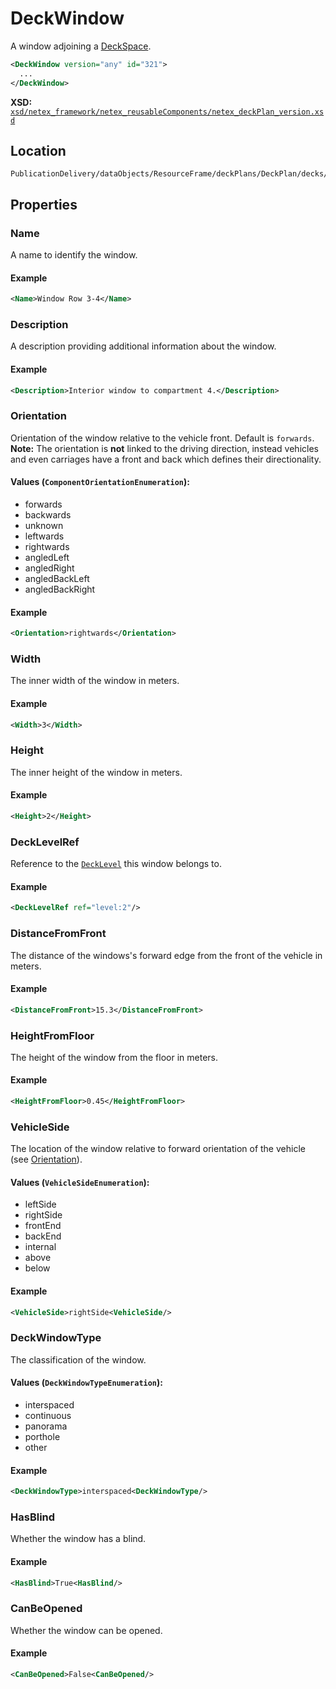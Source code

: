 # DeckWindow

A window adjoining a [DeckSpace](DECK_SPACE/DECK_SPACE.md).

```xml
<DeckWindow version="any" id="321">
  ...
</DeckWindow>
```

**XSD:** [`xsd/netex_framework/netex_reusableComponents/netex_deckPlan_version.xsd`](https://github.com/NeTEx-CEN/NeTEx/blob/next/xsd/netex_framework/netex_reusableComponents/netex_deckPlan_version.xsd#L1157)

## Location

```
PublicationDelivery/dataObjects/ResourceFrame/deckPlans/DeckPlan/decks/Deck/deckSpaces/DeckSpace/deckWindows
```

## Properties

### Name

A name to identify the window.

#### Example
```xml
<Name>Window Row 3-4</Name>
```

### Description

A description providing additional information about the window.

#### Example
```xml
<Description>Interior window to compartment 4.</Description>
```

### Orientation

Orientation of the window relative to the vehicle front. Default is `forwards`.
**Note:** The orientation is **not** linked to the driving direction, instead vehicles and even carriages have a front and back which defines their directionality.

#### Values (`ComponentOrientationEnumeration`):
- forwards
- backwards
- unknown
- leftwards
- rightwards
- angledLeft
- angledRight
- angledBackLeft
- angledBackRight

#### Example
```xml
<Orientation>rightwards</Orientation>
```

### Width

The inner width of the window in meters.

#### Example
```xml
<Width>3</Width>
```

### Height

The inner height of the window in meters.

#### Example
```xml
<Height>2</Height>
```

### DeckLevelRef

Reference to the [`DeckLevel`](DECK_LEVEL.md) this window belongs to.

#### Example
```xml
<DeckLevelRef ref="level:2"/>
```

### DistanceFromFront

The distance of the windows's forward edge from the front of the vehicle in meters.

#### Example
```xml
<DistanceFromFront>15.3</DistanceFromFront>
```

### HeightFromFloor

The height of the window from the floor in meters.

#### Example
```xml
<HeightFromFloor>0.45</HeightFromFloor>
```

### VehicleSide

The location of the window relative to forward orientation of the vehicle (see [Orientation](#orientation)).

#### Values (`VehicleSideEnumeration`):
- leftSide
- rightSide
- frontEnd
- backEnd
- internal
- above
- below

#### Example
```xml
<VehicleSide>rightSide<VehicleSide/>
```

### DeckWindowType

The classification of the window.

#### Values (`DeckWindowTypeEnumeration`):
- interspaced
- continuous
- panorama
- porthole
- other

#### Example
```xml
<DeckWindowType>interspaced<DeckWindowType/>
```

### HasBlind

Whether the window has a blind.

#### Example
```xml
<HasBlind>True<HasBlind/>
```

### CanBeOpened

Whether the window can be opened.

#### Example
```xml
<CanBeOpened>False<CanBeOpened/>
```